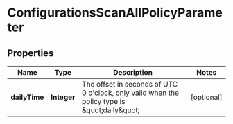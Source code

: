 
# ConfigurationsScanAllPolicyParameter

## Properties
Name | Type | Description | Notes
------------ | ------------- | ------------- | -------------
**dailyTime** | **Integer** | The offset in seconds of UTC 0 o&#39;clock, only valid when the policy type is \&quot;daily\&quot; |  [optional]



